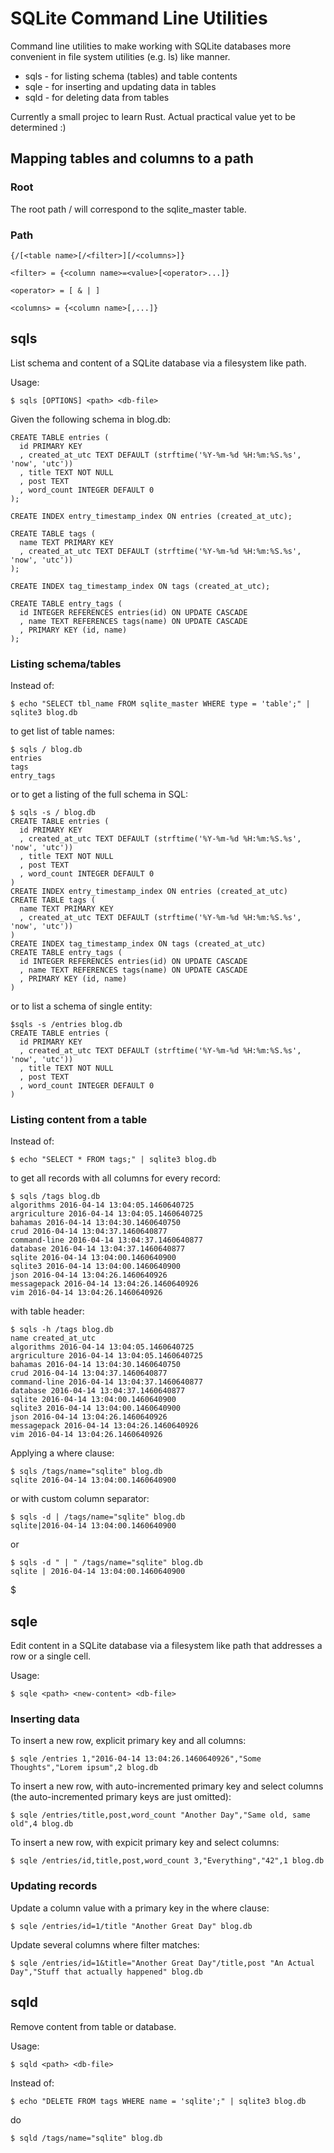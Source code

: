 # SQLite Command Line Utilities
Command line utilities to make working with SQLite databases more convenient
in file system utilities (e.g. ls) like manner.

  * sqls - for listing schema (tables) and table contents
  * sqle - for inserting and updating data in tables
  * sqld - for deleting data from tables

Currently a small projec to learn Rust. Actual practical value yet to be determined :)

## Mapping tables and columns to a path

### Root
The root path / will correspond to the sqlite_master table.

### Path

```
{/[<table name>[/<filter>][/<columns>]}

<filter> = {<column name>=<value>[<operator>...]}

<operator> = [ & | ]

<columns> = {<column name>[,...]}
```

## sqls
List schema and content of a SQLite database via a filesystem like path.

Usage:

```
$ sqls [OPTIONS] <path> <db-file>
```

Given the following schema in blog.db:

```
CREATE TABLE entries (
  id PRIMARY KEY
  , created_at_utc TEXT DEFAULT (strftime('%Y-%m-%d %H:%m:%S.%s', 'now', 'utc'))
  , title TEXT NOT NULL
  , post TEXT
  , word_count INTEGER DEFAULT 0
);

CREATE INDEX entry_timestamp_index ON entries (created_at_utc);

CREATE TABLE tags (
  name TEXT PRIMARY KEY
  , created_at_utc TEXT DEFAULT (strftime('%Y-%m-%d %H:%m:%S.%s', 'now', 'utc'))
);

CREATE INDEX tag_timestamp_index ON tags (created_at_utc);

CREATE TABLE entry_tags (
  id INTEGER REFERENCES entries(id) ON UPDATE CASCADE
  , name TEXT REFERENCES tags(name) ON UPDATE CASCADE
  , PRIMARY KEY (id, name)
);
```

### Listing schema/tables
Instead of:

```
$ echo "SELECT tbl_name FROM sqlite_master WHERE type = 'table';" | sqlite3 blog.db
```

to get list of table names:

```
$ sqls / blog.db
entries
tags
entry_tags
```

or to get a listing of the full schema in SQL:

```
$ sqls -s / blog.db
CREATE TABLE entries (
  id PRIMARY KEY
  , created_at_utc TEXT DEFAULT (strftime('%Y-%m-%d %H:%m:%S.%s', 'now', 'utc'))
  , title TEXT NOT NULL
  , post TEXT
  , word_count INTEGER DEFAULT 0
)
CREATE INDEX entry_timestamp_index ON entries (created_at_utc)
CREATE TABLE tags (
  name TEXT PRIMARY KEY
  , created_at_utc TEXT DEFAULT (strftime('%Y-%m-%d %H:%m:%S.%s', 'now', 'utc'))
)
CREATE INDEX tag_timestamp_index ON tags (created_at_utc)
CREATE TABLE entry_tags (
  id INTEGER REFERENCES entries(id) ON UPDATE CASCADE
  , name TEXT REFERENCES tags(name) ON UPDATE CASCADE
  , PRIMARY KEY (id, name)
)
```

or to list a schema of single entity:

```
$sqls -s /entries blog.db
CREATE TABLE entries (
  id PRIMARY KEY
  , created_at_utc TEXT DEFAULT (strftime('%Y-%m-%d %H:%m:%S.%s', 'now', 'utc'))
  , title TEXT NOT NULL
  , post TEXT
  , word_count INTEGER DEFAULT 0
)
```

### Listing content from a table

Instead of:

```
$ echo "SELECT * FROM tags;" | sqlite3 blog.db
```

to get all records with all columns for every record:

```
$ sqls /tags blog.db
algorithms 2016-04-14 13:04:05.1460640725
argriculture 2016-04-14 13:04:05.1460640725
bahamas 2016-04-14 13:04:30.1460640750
crud 2016-04-14 13:04:37.1460640877
command-line 2016-04-14 13:04:37.1460640877
database 2016-04-14 13:04:37.1460640877
sqlite 2016-04-14 13:04:00.1460640900
sqlite3 2016-04-14 13:04:00.1460640900
json 2016-04-14 13:04:26.1460640926
messagepack 2016-04-14 13:04:26.1460640926
vim 2016-04-14 13:04:26.1460640926
```

with table header:

```
$ sqls -h /tags blog.db
name created_at_utc
algorithms 2016-04-14 13:04:05.1460640725
argriculture 2016-04-14 13:04:05.1460640725
bahamas 2016-04-14 13:04:30.1460640750
crud 2016-04-14 13:04:37.1460640877
command-line 2016-04-14 13:04:37.1460640877
database 2016-04-14 13:04:37.1460640877
sqlite 2016-04-14 13:04:00.1460640900
sqlite3 2016-04-14 13:04:00.1460640900
json 2016-04-14 13:04:26.1460640926
messagepack 2016-04-14 13:04:26.1460640926
vim 2016-04-14 13:04:26.1460640926
```

Applying a where clause:

```
$ sqls /tags/name="sqlite" blog.db
sqlite 2016-04-14 13:04:00.1460640900
```
or with custom column separator:

```
$ sqls -d | /tags/name="sqlite" blog.db
sqlite|2016-04-14 13:04:00.1460640900
```

or

```
$ sqls -d " | " /tags/name="sqlite" blog.db
sqlite | 2016-04-14 13:04:00.1460640900
```

$

## sqle
Edit content in a SQLite database via a filesystem like path that addresses
a row or a single cell.

Usage:

```
$ sqle <path> <new-content> <db-file>
```

### Inserting data

To insert a new row, explicit primary key and all columns:

```
$ sqle /entries 1,"2016-04-14 13:04:26.1460640926","Some Thoughts","Lorem ipsum",2 blog.db
```

To insert a new row, with auto-incremented primary key and select columns (the
auto-incremented primary keys are just omitted):

```
$ sqle /entries/title,post,word_count "Another Day","Same old, same old",4 blog.db
```

To insert a new row, with expicit primary key and select columns:

```
$ sqle /entries/id,title,post,word_count 3,"Everything","42",1 blog.db
```

### Updating records

Update a column value with a primary key in the where clause:

```
$ sqle /entries/id=1/title "Another Great Day" blog.db
```

Update several columns where filter matches:

```
$ sqle /entries/id=1&title="Another Great Day"/title,post "An Actual Day","Stuff that actually happened" blog.db
```

## sqld
Remove content from table or database.

Usage:

```
$ sqld <path> <db-file>
```

Instead of:

```
$ echo "DELETE FROM tags WHERE name = 'sqlite';" | sqlite3 blog.db
```

do

```
$ sqld /tags/name="sqlite" blog.db
```
